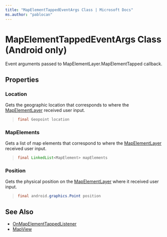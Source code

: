 ```yaml
---
title: "MapElementTappedEventArgs Class | Microsoft Docs"
ms.author: "pablocan"
---
```


# MapElementTappedEventArgs Class (Android only)

Event arguments passed to MapElementLayer.MapElementTapped callback.

## Properties

### Location

Gets the geographic location that corresponds to where the [MapElementLayer](../MapElementLayer-class.md) received user input.

>```java
> final Geopoint location
>```

### MapElements

Gets a list of map elements that correspond to where the [MapElementLayer](../MapElementLayer-class.md) received user input.

>```java
> final LinkedList<MapElement> mapElements
>```

### Position

Gets the physical position on the [MapElementLayer](../MapElementLayer-class.md) where it received user input.

>```java
> final android.graphics.Point position
>```

## See Also

* [OnMapElementTappedListener](OnMapElementTappedListener-interface.md)
* [MapView](../MapView-class.md)